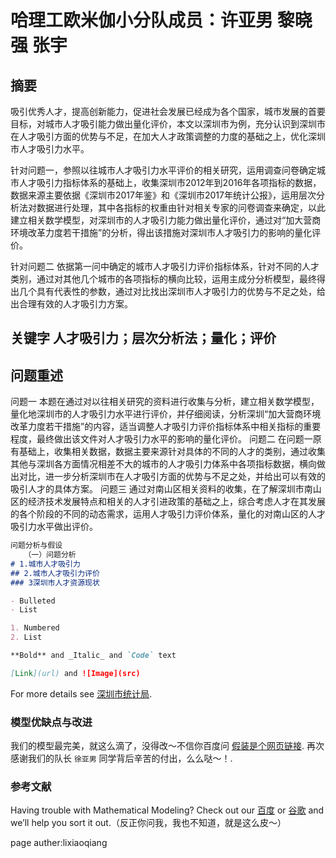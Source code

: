 # 哈理工欧米伽小分队成员：许亚男 黎晓强 张宇

## 摘要

   吸引优秀人才，提高创新能力，促进社会发展已经成为各个国家，城市发展的首要目标，对城市人才吸引能力做出量化评价，本文以深圳市为例，充分认识到深圳市在人才吸引方面的优势与不足，在加大人才政策调整的力度的基础之上，优化深圳市人才吸引力水平。

   针对问题一，参照以往城市人才吸引力水平评价的相关研究，运用调查问卷确定城市人才吸引力指标体系的基础上，收集深圳市2012年到2016年各项指标的数据，数据来源主要依据《深圳市2017年鉴》和《深圳市2017年统计公报》，运用层次分析法对数据进行处理，其中各指标的权重由针对相关专家的问卷调查来确定，以此建立相关数学模型，对深圳市的人才吸引力能力做出量化评价，通过对“加大营商环境改革力度若干措施”的分析，得出该措施对深圳市人才吸引力的影响的量化评价。

   针对问题二 依据第一问中确定的城市人才吸引力评价指标体系，针对不同的人才类别，通过对其他几个城市的各项指标的横向比较，运用主成分分析模型，最终得出几个具有代表性的参数，通过对比找出深圳市人才吸引力的优势与不足之处，给出合理有效的人才吸引力方案。

## 关键字 人才吸引力；层次分析法；量化；评价

## 问题重述

问题一 本题在通过对以往相关研究的资料进行收集与分析，建立相关数学模型，量化地深圳市的人才吸引力水平进行评价，并仔细阅读，分析深圳“加大营商环境改革力度若干措施”的内容，适当调整人才吸引力评价指标体系中相关指标的重要程度，最终做出该文件对人才吸引力水平的影响的量化评价。
问题二 在问题一原有基础上，收集相关数据，数据主要来源针对具体的不同的人才的类别，通过收集其他与深圳各方面情况相差不大的城市的人才吸引力体系中各项指标数据，横向做出对比，进一步分析深圳市在人才吸引方面的优势与不足之处，并给出可以有效的吸引人才的具体方案。
问题三 通过对南山区相关资料的收集，在了解深圳市南山区的经济技术发展特点和相关的人才引进政策的基础之上，综合考虑人才在其发展的各个阶段的不同的动态需求，运用人才吸引力评价体系，量化的对南山区的人才吸引力水平做出评价。

```markdown
问题分析与假设
   （一）问题分析
# 1.城市人才吸引力
## 2.城市人才吸引力评价
### 3深圳市人才资源现状

- Bulleted
- List

1. Numbered
2. List

**Bold** and _Italic_ and `Code` text

[Link](url) and ![Image](src)
```

For more details see [深圳市统计局](https://http://www.sztj.gov.cn).

### 模型优缺点与改进

我们的模型最完美，就这么滴了，没得改～不信你百度问 [假装是个网页链接](https://www.baidu.com). 再次感谢我们的队长 `徐亚男` 同学背后辛苦的付出，么么哒～！.

### 参考文献

Having trouble with Mathematical Modeling? Check out our [百度](https://www.baidu.com) or [谷歌](https://http://www.google.cn/) and we’ll help you sort it out.（反正你问我，我也不知道，就是这么皮～）

page auther:lixiaoqiang
